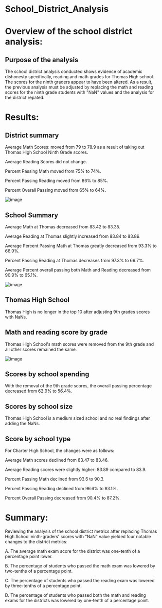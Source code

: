 # School_District_Analysis

# Overview of the school district analysis:

## Purpose of the analysis

The school district analysis conducted shows evidence of academic dishonesty specifically, reading and math grades for Thomas High school. The scores for the ninth graders appear to have been altered. As a result, the previous analysis must be adjusted by replacing the math and reading scores for the ninth grade students with "NaN" values and the analysis for the district repated.


# Results:

## District summary

Average Math Scores: moved from 79 to 78.9 as a result of taking out Thomas High School Ninth Grade scores.

Average Reading Scores did not change.

Percent Passing Math moved from 75% to 74%.

Percent Passing Reading moved from 86% to 85%.

Percent Overall Passing moved from 65% to 64%.

![image](https://user-images.githubusercontent.com/91093413/138618356-2ef5d1d8-9ce0-4e42-8985-e444c14111fb.png)


## School Summary

Average Math at Thomas decreased from 83.42 to 83.35.

Average Reading at Thomas slightly increased from 83.84 to 83.89.

Average Percent Passing Math at Thomas greatly decreased from 93.3% to 66.9%.

Percent Passing Reading at Thomas decreases from 97.3% to 69.7%.

Average Percent overall passing both Math and Reading decreased from 90.9% to 65.1%.

![image](https://user-images.githubusercontent.com/91093413/138618387-09470698-5517-4211-be41-ff6f859c5332.png)


## Thomas High School

Thomas High is no longer in the top 10 after adjusting 9th grades scores with NaNs.

## Math and reading score by grade

Thomas High School's math scores were removed from the 9th grade and all other scores remained the same.

![image](https://user-images.githubusercontent.com/91093413/138618471-00691556-43eb-4a87-b134-972bcfcf8e79.png)



## Scores by school spending

With the removal of the 9th grade scores, the overall passing percentage decreased from 62.9% to 56.4%.

## Scores by school size

Thomas High School is a medium sized school and no real findings after adding the NaNs.

## Score by school type

For Charter High School, the changes were as follows:

Average Math scores declined from 83.47 to 83.46.

Average Reading scores were slightly higher: 83.89 compared to 83.9.

Percent Passing Math declined from 93.6 to 90.3.

Percent Passing Reading declined from 96.6% to 93.1%.

Percent Overall Passing decreased from 90.4% to 87.2%.


# Summary:
Reviewing the analysis of the school district metrics after replacing Thomas High School ninth-graders' scores with "NaN" value yielded four notable changes to the district metrics:

A. The average math exam score for the district was one-tenth of a percentage point lower.

B. The percentage of students who passed the math exam was lowered by two-tenths of a percentage point.

C. The percentage of students who passed the reading exam was lowered by three-tenths of a percentage point.

D. The percentage of students who passed both the math and reading exams for the districts was lowered by one-tenth of a percentage point.


